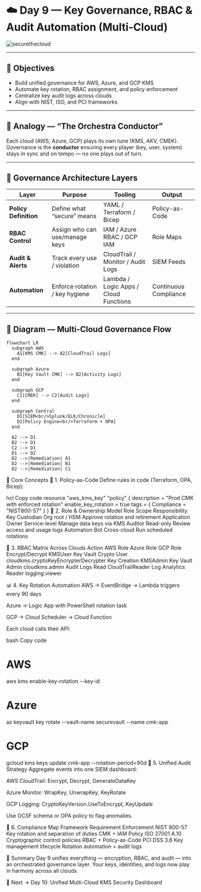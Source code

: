 # ☁️ Day 9 — Key Governance, RBAC & Audit Automation (Multi-Cloud)

![securethecloud](https://github.com/user-attachments/assets/0ce41038-66c2-4146-a1ab-674790ecf941)

---

## 🎯 Objectives
- Build unified governance for AWS, Azure, and GCP KMS
- Automate key rotation, RBAC assignment, and policy enforcement
- Centralize key audit logs across clouds
- Align with NIST, ISO, and PCI frameworks

---

## 🧠 Analogy — “The Orchestra Conductor”
Each cloud (AWS, Azure, GCP) plays its own tune (KMS, AKV, CMEK).  
Governance is the **conductor** ensuring every player (key, user, system) stays in sync and on tempo — no one plays out of turn.

---

## 🧩 Governance Architecture Layers

| Layer | Purpose | Tooling | Output |
|--------|----------|----------|----------|
| **Policy Definition** | Define what “secure” means | YAML / Terraform / Bicep | Policy-as-Code |
| **RBAC Control** | Assign who can use/manage keys | IAM / Azure RBAC / GCP IAM | Role Maps |
| **Audit & Alerts** | Track every use / violation | CloudTrail / Monitor / Audit Logs | SIEM Feeds |
| **Automation** | Enforce rotation / key hygiene | Lambda / Logic Apps / Cloud Functions | Continuous Compliance |

---

## 🧩 Diagram — Multi-Cloud Governance Flow

```mermaid
flowchart LR
  subgraph AWS
    A1[KMS CMK] --> A2[CloudTrail Logs]
  end
  
  subgraph Azure
    B1[Key Vault CMK] --> B2[Activity Logs]
  end
  
  subgraph GCP
    C1[CMEK] --> C2[Audit Logs]
  end
  
  subgraph Central
    D1[SIEM<br/>Splunk/ELK/Chronicle]
    D2[Policy Engine<br/>Terraform + OPA]
  end
  
  A2 --> D1
  B2 --> D1
  C2 --> D1
  D1 --> D2
  D2 -->|Remediation| A1
  D2 -->|Remediation| B1
  D2 -->|Remediation| C1
```
🧱 Core Concepts
🔑 1. Policy-as-Code
Define rules in code (Terraform, OPA, Bicep):

hcl
Copy code
resource "aws_kms_key" "policy" {
  description = "Prod CMK with enforced rotation"
  enable_key_rotation = true
  tags = { Compliance = "NIST800-57" }
}
👥 2. Role & Ownership Model
Role	Scope	Responsibility
Key Custodian	Org root / HSM	Approve rotation and retirement
Application Owner	Service-level	Manage data keys via KMS
Auditor	Read-only	Review access and usage logs
Automation Bot	Cross-cloud	Run scheduled rotations

📜 3. RBAC Matrix Across Clouds
Action	AWS Role	Azure Role	GCP Role
Encrypt/Decrypt	KMSUser	Key Vault Crypto User	cloudkms.cryptoKeyEncrypterDecrypter
Key Creation	KMSAdmin	Key Vault Admin	cloudkms.admin
Audit Logs Read	CloudTrailReader	Log Analytics Reader	logging.viewer

📊 4. Key Rotation Automation
AWS → EventBridge → Lambda triggers every 90 days

Azure → Logic App with PowerShell rotation task

GCP → Cloud Scheduler → Cloud Function

Each cloud calls their API:

bash
Copy code
# AWS
aws kms enable-key-rotation --key-id <CMK>

# Azure
az keyvault key rotate --vault-name securevault --name cmk-app

# GCP
gcloud kms keys update cmk-app --rotation-period=90d
🧩 5. Unified Audit Strategy
Aggregate events into one SIEM dashboard:

AWS CloudTrail: Encrypt, Decrypt, GenerateDataKey

Azure Monitor: WrapKey, UnwrapKey, KeyRotate

GCP Logging: CryptoKeyVersion.UseToEncrypt, KeyUpdate

Use OCSF schema or OPA policy to flag anomalies.

🧮 6. Compliance Map
Framework	Requirement	Enforcement
NIST 800-57	Key rotation and separation of duties	CMK + IAM Policy
ISO 27001 A.10	Cryptographic control policies	RBAC + Policy-as-Code
PCI DSS 3.6	Key management lifecycle	Rotation automation + audit logs

🧠 Summary
Day 9 unifies everything — encryption, RBAC, and audit — into an orchestrated governance layer.
Your keys, identities, and logs now play in harmony across all clouds.

🔐 Next → Day 10: Unified Multi-Cloud KMS Security Dashboard
